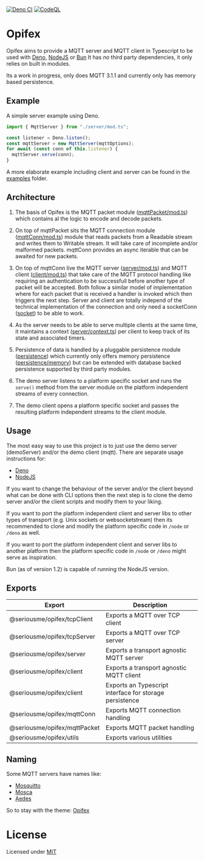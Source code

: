 [![Deno CI](https://github.com/seriousme/opifex/actions/workflows/deno-ci.yml/badge.svg)](https://github.com/seriousme/opifex/actions/workflows/deno-ci.yml)
[![CodeQL](https://github.com/seriousme/opifex/actions/workflows/codeql-analysis.yml/badge.svg)](https://github.com/seriousme/opifex/actions/workflows/codeql-analysis.yml)

# Opifex

Opifex aims to provide a MQTT server and MQTT client in Typescript to be used
with [Deno](https://deno.land), [NodeJS](https://nodejs.org) or
[Bun](https://bun.sh) It has _no_ third party dependencies, it only relies on
built in modules.

Its a work in progress, only does MQTT 3.1.1 and currently only has memory based
persistence.

## Example

A simple server example using Deno.

```typescript
import { MqttServer } from "./server/mod.ts";

const listener = Deno.listen();
const mqttServer = new MqttServer(mqttOptions);
for await (const conn of this.listener) {
  mqttServer.serve(conn);
}
```

A more elaborate example including client and server can be found in the
[examples](/examples/) folder.

## Architecture

1. The basis of Opifex is the MQTT packet module
   ([mqttPacket/mod.ts](mqttPacket/mod.ts)) which contains al the logic to
   encode and decode packets.

2. On top of mqttPacket sits the MQTT connection module
   ([mqttConn/mod.ts](mqttConn/mod.ts)) module that reads packets from a
   Readable stream and writes them to Writable stream. It will take care of
   incomplete and/or malformed packets. mqttConn provides an async iterable that
   can be awaited for new packets.

3. On top of mqttConn live the MQTT server ([server/mod.ts](server/mod.ts)) and
   MQTT client ([client/mod.ts](client/mod.ts)) that take care of the MQTT
   protocol handling like requiring an authentication to be successfull before
   another type of packet will be accepted. Both follow a similar model of
   implementation where for each packet that is received a handler is invoked
   which then triggers the next step. Server and client are totally independ of
   the technical implementation of the connection and only need a socketConn
   ([socket](socket)) to be able to work.

4. As the server needs to be able to serve multiple clients at the same time, it
   maintains a context ([server/context.ts](server/context.ts)) per client to
   keep track of its state and associated timers.

5. Persistence of data is handled by a pluggable persistence module
   ([persistence](persistence)) which currently only offers memory persistence
   ([persistence/memory](persistence/memory)) but can be extended with database
   backed persistence supported by third party modules.

6. The demo server listens to a platform specific socket and runs the `serve()`
   method from the server module on the platform independent streams of every
   connection.

7. The demo client opens a platform specific socket and passes the resulting
   platform independent streams to the client module.

## Usage

The most easy way to use this project is to just use the demo server
(demoServer) and/or the demo client (mqtt). There are separate usage
instructions for:

- [Deno](deno/README.md)
- [NodeJS](node/README.md)

If you want to change the behaviour of the server and/or the client beyond what
can be done with CLI options then the next step is to clone the demo server
and/or the client scripts and modify them to your liking.

If you want to port the platform independent client and server libs to other
types of transport (e.g. Unix sockets or websocketstream) then its recommended
to clone and modify the platform specific code in `/node` or `/deno` as well.

If you want to port the platform independent client and server libs to another
platform then the platform specific code in `/node` or `/deno` might serve as
inspiration.

Bun (as of version 1.2) is capable of running the NodeJS version.

## Exports

| Export                       | Description                                             |
| ---------------------------- | ------------------------------------------------------- |
| @seriousme/opifex/tcpClient  | Exports a MQTT over TCP client                          |
| @seriousme/opifex/tcpServer  | Exports a MQTT over TCP server                          |
| @seriousme/opifex/server     | Exports a transport agnostic MQTT server                |
| @seriousme/opifex/client     | Exports a transport agnostic MQTT client                |
| @seriousme/opifex/client     | Exports an Typescript interface for storage persistence |
| @seriousme/opifex/mqttConn   | Exports MQTT connection handling                        |
| @seriousme/opifex/mqttPacket | Exports MQTT packet handling                            |
| @seriousme/opifex/utils      | Exports various utilities                               |

## Naming

Some MQTT servers have names like:

- [Mosquitto](https://en.wikipedia.org/wiki/Mosquito)
- [Mosca](https://it.wikipedia.org/wiki/Musca_domestica)
- [Aedes](https://en.wikipedia.org/wiki/Aedes)

So to stay with the theme: [Opifex](https://en.wikipedia.org/wiki/Opifex_(fly))

# License

Licensed under [MIT](LICENSE.txt)
